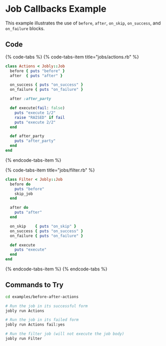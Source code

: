 # Job Callbacks Example

This example illustrates the use of `before`, `after`, `on_skip`, `on_success`, and `on_failure` blocks.

## Code

{% code-tabs %}
{% code-tabs-item title="jobs/actions.rb" %}
```ruby
class Actions < Jobly::Job
  before { puts "before" }
  after  { puts "after" }

  on_success { puts "on_success" }
  on_failure { puts "on_failure" }

  after :after_party

  def execute(fail: false)
    puts "execute 1/2"
    raise "RAISED" if fail
    puts "execute 2/2"
  end

  def after_party
    puts "after_party"
  end
end
```
{% endcode-tabs-item %}

{% code-tabs-item title="jobs/filter.rb" %}
```ruby
class Filter < Jobly::Job
  before do
    puts "before"
    skip_job
  end

  after do
    puts "after"
  end

  on_skip    { puts "on_skip" }
  on_success { puts "on_success" }
  on_failure { puts "on_failure" }

  def execute
    puts "execute"
  end
end
```
{% endcode-tabs-item %}
{% endcode-tabs %}

## Commands to Try

```bash
cd examples/before-after-actions

# Run the job in its successful form
jobly run Actions

# Run the job in its failed form
jobly run Actions fail:yes

# Run the filter job (will not execute the job body)
jobly run Filter
```

